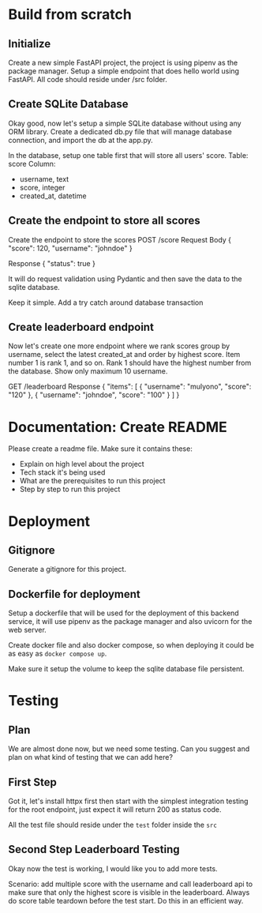 # Build from scratch
## Initialize
Create a new simple FastAPI project, the project is using pipenv as the package manager. Setup a simple endpoint that does hello world using FastAPI. All code should reside under /src folder.


## Create SQLite Database
Okay good, now let's setup a simple SQLite database without using any ORM library. Create a dedicated db.py file that will manage database connection, and import the db at the app.py.

In the database, setup one table first that will store all users' score.
Table: score
Column:
- username, text
- score, integer
- created_at, datetime


## Create the endpoint to store all scores
Create the endpoint to store the scores
POST /score
Request Body
{
 "score": 120,
 "username": "johndoe"
}

Response
{
 "status": true
}

It will do request validation using Pydantic and then save the data to the sqlite database.

Keep it simple. Add a try catch around database transaction


## Create leaderboard endpoint

Now let's create one more endpoint where we rank scores group by username, select the latest created_at and 
order by highest score. Item number 1 is rank 1, and so on. Rank 1 should have the highest number from the database. Show only maximum 10 username.

GET /leaderboard
Response 
{
    "items": [
        {
            "username": "mulyono",
            "score": "120"
        },
        {
            "username": "johndoe",
            "score": "100"
        }
    ]
}


# Documentation: Create README

Please create a readme file. Make sure it contains these:
- Explain on high level about the project
- Tech stack it's being used
- What are the prerequisites to run this project
- Step by step to run this project

# Deployment

## Gitignore
Generate a gitignore for this project.

## Dockerfile for deployment

Setup a dockerfile that will be used for the deployment of this backend service, it will use pipenv as the package manager and also uvicorn for the web server.

Create docker file and also docker compose, so when deploying it could be as easy as `docker compose up`.

Make sure it setup the volume to keep the sqlite database file persistent.


# Testing

## Plan
We are almost done now, but we need some testing. Can you suggest and plan on what kind of testing that we can add here?

## First Step
Got it, let's install httpx first then start with the simplest integration testing for the root endpoint, just expect it will return 200 as status code.

All the test file should reside under the `test` folder inside the `src`

## Second Step Leaderboard Testing

Okay now the test is working, I would like you to add more tests.

Scenario: add multiple score with the username and call leaderboard api to make sure that only the highest score is visible in the leaderboard. Always do score table teardown before the test start. Do this in an efficient way.

